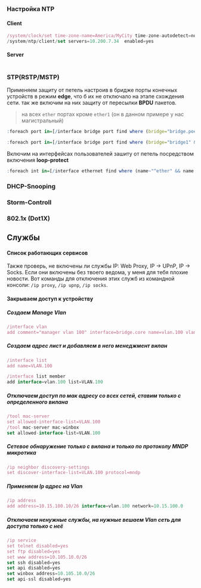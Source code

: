 ### Настройка NTP
#### Client
```js
/system/clock/set time-zone-name=America/MyCity time-zone-autodetect=no
/system/ntp/client/set servers=10.200.7.34  enabled=yes
```
#### Server
```
```
### STP(RSTP/MSTP)
Применяем защиту от петель настроив в бридже порты конечных устройств в режим **edge**, что б их не отключало на этапе схождения сети. так же включим на них защиту от пересылки **BPDU** пакетов.
> на всех `ether` портах кроме `ether1` (он в данном примере у нас магистральный)
```r
:foreach port in=[/interface bridge port find where (bridge="bridge.poe" && interface!="ether1")] do={/interface bridge port set $port edge=yes bpdu-guard=yes}  
```

```r
:foreach port in=[/interface bridge port find where (bridge="bridge1" && interface~"ether")] do={/interface bridge port set $port edge=yes bpdu-guard=yes}
```
Включим на интерфейсах пользователей зашиту от петель посредством включения **loop-protect**
```r
:foreach int in=[/interface ethernet find where (name~"^ether" && name!="ether1")] do={/interface ethernet set $int loop-protect=on}
```
### DHCP-Snooping
### Storm-Controll
### 802.1x (Dot1X)

## Службы
#### Список работающих сервисов
Также проверь, не включены ли службы IP: Web Proxy, IP → UPnP, IP → Socks. Если они включены без твоего ведома, у меня для тебя плохие новости. Вот команды для отключения этих служб из командной консоли: `/ip proxy`, `/ip upnp`, `/ip socks`.


#### Закрываем доступ к устройству
##### Создаем Manage Vlan
```js
/interface vlan
add comment="manager vlan 100" interface=bridge.core name=vlan.100 vlan-id=100
```
##### Создаем адрес лист и добавляем в него менеджмент вилан
```js
/interface list
add name=VLAN.100

/interface list member
add interface=vlan.100 list=VLAN.100
```
##### Отключаем доступ по мак адресу со всех сетей, ставим только с определенного вилана
```js
/tool mac-server
set allowed-interface-list=VLAN.100
/tool mac-server mac-winbox
set allowed-interface-list=VLAN.100
```
##### Сетевое обнаружение только с вилана и только по протоколу **MNDP** микротика
```js
/ip neighbor discovery-settings
set discover-interface-list=VLAN.100 protocol=mndp
```
##### Применяем Ip адрес на Vlan
```js
/ip address
add address=10.15.100.10/26 interface=vlan.100 network=10.15.100.0
```
##### Отключаем ненужные службы, на нужные вешаем Vlan сеть для доступа только с неё
```js
/ip service
set telnet disabled=yes
set ftp disabled=yes
set www address=10.105.10.0/26
set ssh disabled=yes
set api disabled=yes
set winbox address=10.105.10.0/26
set api-ssl disabled=yes
```